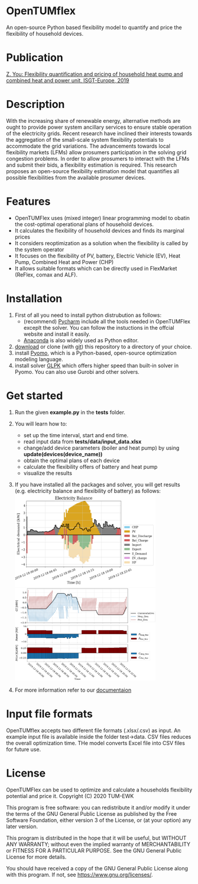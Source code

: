 OpenTUMflex
=======

An open-source Python based flexibility model to quantify and price the flexibility of household devices.

Publication
===========
[Z. You: Flexibility quantification and pricing of household heat pump and combined heat and power unit, ISGT-Europe, 2019](http://dx.doi.org/10.1109/isgteurope.2019.8905594)

Description
===========

With the increasing share of renewable energy, alternative methods are ought to provide power system ancillary services to ensure stable operation of the electricity grids. Recent research have inclined their interests towards the aggregation of the small-scale system flexibility potentials to accommodate the grid variations. The advancements towards local flexibility markets (LFMs) allow prosumers participation in the solving grid congestion problems. In order to allow prosumers to interact with the LFMs and submit their bids, a flexibility estimation is required. This research proposes an open-source flexibility estimation model that quantifies all possible flexibilities from the available prosumer devices.

Features
===========
* OpenTUMFlex uses (mixed integer) linear programming model to obatin the cost-optimal operational plans of household devices. 
* It calculates the flexibility of household devices and finds its marginal prices
* It considers reoptimization as a solution when the flexibility is called by the system operator 
* It focuses on the flexibility of PV, battery, Electric Vehicle (EV), Heat Pump, Combined Heat and Power (CHP)
* It allows suitable formats which can be directly used in FlexMarket (ReFlex, comax and ALF).

Installation
===========
1. First of all you need to install python distrubution as follows:
   * (recommend) [Pycharm](https://www.jetbrains.com/pycharm/) include all the tools needed in OpenTUMFlex exceplt the solver. You can follow the instuctions in the offcial website and install it easily.
   * [Anaconda](https://www.anaconda.com/) is also widely used as Python editor. 
2. [download](https://github.com/tum-ewk/OpenTUMFlex.py/archive/master.zip) or clone (with [git](https://github.com/tum-ewk/OpenTUMFlex.py)) this repository to a directory of your choice.
3. install [Pyomo](http://www.pyomo.org/), which is a Python-based, open-source optimization modeling language.
4. install solver [GLPK](http://www.osemosys.org/uploads/1/8/5/0/18504136/glpk_installation_guide_for_windows10_-_201702.pdf) which offers higher speed than built-in solver in Pyomo. You can also use Gurobi and other solvers. 

Get started
===========
1. Run the given **example.py** in the **tests** folder. 
2. You will learn how to: 
    * set up the time interval, start and end time.
    * read input data from **tests/data/input_data.xlsx**
    * change/add device parameters (boiler and heat pump) by using **update(devices(device_name))**
    * obtain the optimal plans of each device
    * calculate the flexibility offers of battery and heat pump
    * visualize the results
3. If you have installed all the packages and solver, you will get results (e.g. electricity balance and flexibility of battery) as follows:
<img src="https://github.com/zxc8063898/emstest/blob/master/Figure_1-1.png" alt="electricity balance" width="380" height="250"> <img src="https://github.com/zxc8063898/emstest/blob/master/Figure_6.png" alt="electricity balance" width="380" height="250">

4. For more information refer to our [documentaion](https://github.com/tum-ewk/OpenTUMFlex.py/wiki/Usage-and-Functions-in-OpenTUMFlex)

Input file formats
===========
OpenTUMflex accepts two different file formats (.xlsx/.csv) as input. An example input file is available inside the folder test->data. CSV files reduces the overall optimization time. THe model converts Excel file into CSV files for future use.  

License
===========
OpenTUMFlex can be used to optimize and calculate a households flexibility potential and price it. 
Copyright (C) 2020 TUM-EWK 

This program is free software: you can redistribute it and/or modify
it under the terms of the GNU General Public License as published by
the Free Software Foundation, either version 3 of the License, or
(at your option) any later version.

This program is distributed in the hope that it will be useful,
but WITHOUT ANY WARRANTY; without even the implied warranty of
MERCHANTABILITY or FITNESS FOR A PARTICULAR PURPOSE.  See the
GNU General Public License for more details.

You should have received a copy of the GNU General Public License
along with this program.  If not, see <https://www.gnu.org/licenses/>.
